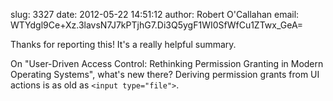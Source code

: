 slug:    3327
date:    2012-05-22 14:51:12
author:  Robert O'Callahan
email:   WTYdgl9Ce+Xz.3lavsN7J7kPTjhG7.Di3Q5ygF1WI0SfWfCu1ZTwx_GeA=

Thanks for reporting this! It's a really helpful summary.

On "User-Driven Access Control: Rethinking Permission Granting in
Modern Operating Systems", what's new there? Deriving permission
grants from UI actions is as old as `<input type="file">`.
